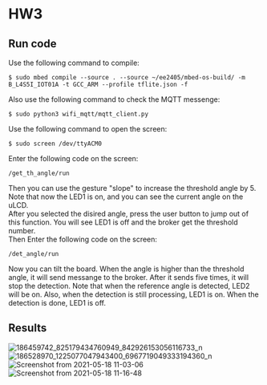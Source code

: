 # HW3
## Run code
Use the following command to compile:  

    $ sudo mbed compile --source . --source ~/ee2405/mbed-os-build/ -m B_L4S5I_IOT01A -t GCC_ARM --profile tflite.json -f  
Also use the following command to check the MQTT messenge:  

    $ sudo python3 wifi_mqtt/mqtt_client.py  
Use the following command to open the screen:  

    $ sudo screen /dev/ttyACM0
Enter the following code on the screen:  

    /get_th_angle/run
Then you can use the gesture "slope" to increase the threshold angle by 5. Note that now the LED1 is on, and you can see the current angle on the uLCD.  
After you selected the disired angle, press the user button to jump out of this function. You will see LED1 is off and the broker get the threshold number.  
Then Enter the following code on the screen:  

    /det_angle/run
Now you can tilt the board. When the angle is higher than the threshold angle, it will send messange to the broker. After it sends five times, it will stop the detection. Note that when the reference angle is detected, LED2 will be on. Also, when the detection is still processing, LED1 is on. When the detection is done, LED1 is off.    

## Results
![186459742_825179434760949_842926153056116733_n](https://user-images.githubusercontent.com/57487506/118703401-a0cede00-b848-11eb-9c80-09a62650dd76.jpg)
![186528970_1225077047943400_6967719049333194360_n](https://user-images.githubusercontent.com/57487506/118703396-9f9db100-b848-11eb-8f92-f9dfa37a2bb0.jpg)
![Screenshot from 2021-05-18 11-03-06](https://user-images.githubusercontent.com/57487506/118704317-9103c980-b849-11eb-9962-d7f5a95c8ecb.png)
![Screenshot from 2021-05-18 11-16-48](https://user-images.githubusercontent.com/57487506/118704354-9bbe5e80-b849-11eb-8dd3-317aa237870a.png)
